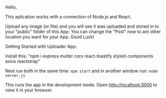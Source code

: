 Hello,

This aplication works with a connection of Node.js and React.

Upload any image (or file) and you will see it was uploaded and stored in to your "public" folder of this App. You can change the "Post" now to ant other location you want for your App.
Good Luck!

Getting Started with Uploader App:

install this:
"npm i express multer cors react-toastify styled-components axios reactstrap"

Next run both in the same time: `npm start` and in another window run: `node server.js`

This runs the app in the development mode.
Open [http://localhost:3000](http://localhost:3000) to view it in your browser.
